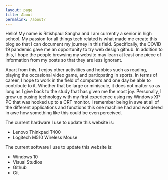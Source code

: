 ```yaml
---
layout: page
title: About
permalink: /about/
---
```


Hello! My name is Ritishpaul Sangha and I am currently a senior in high school. My passion for all things tech related is what made me create this blog so that I can document my journey in this field. Specifically, the COVID 19 pandemic gave me an opportunity to try web design github. In addition to this, I hope the people browsing my website may learn at least one piece of information from my posts so that they are less ignorant. 

Apart from this, I enjoy other activiities and hobbies such as reading, playing the occasional video game, and particpating in sports. In terms of career, I hope to work in the field of computers and one day be able to contribute to it. Whether that be large or miniscule, it does not matter so as long as I give back to the study that has given me the most joy. Personally, I grew up pusing technology with my first experience using my Windows XP PC that was hooked up to a CRT monitor. I remember being in awe at all of the different applications and functions this one machine had and wondered in awe how something like this could be even perceived.   

The current hardware I use to update this website is:
- Lenovo Thinkpad T400
- Logitech M510 Wireless Mouse  

The current software I use to update this website is:
- Windows 10
- Visual Studios 
- Github
- Git  
